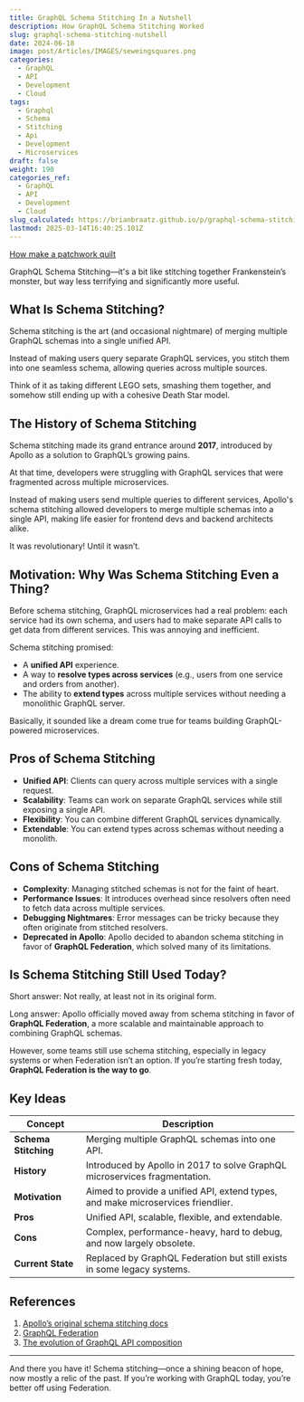 ```yaml
---
title: GraphQL Schema Stitching In a Nutshell
description: How GraphQL Schema Stitching Worked
slug: graphql-schema-stitching-nutshell
date: 2024-06-18
image: post/Articles/IMAGES/seweingsquares.png
categories:
  - GraphQL
  - API
  - Development
  - Cloud
tags:
  - Graphql
  - Schema
  - Stitching
  - Api
  - Development
  - Microservices
draft: false
weight: 190
categories_ref:
  - GraphQL
  - API
  - Development
  - Cloud
slug_calculated: https://brianbraatz.github.io/p/graphql-schema-stitching-nutshell
lastmod: 2025-03-14T16:40:25.101Z
---
```

[How make a patchwork quilt](https://www.diaryofaquilter.com/how-to-make-a-quilt/)

GraphQL Schema Stitching—it's a bit like stitching together Frankenstein’s monster, but way less terrifying and significantly more useful.

## What Is Schema Stitching?

Schema stitching is the art (and occasional nightmare) of merging multiple GraphQL schemas into a single unified API.

Instead of making users query separate GraphQL services, you stitch them into one seamless schema, allowing queries across multiple sources.

Think of it as taking different LEGO sets, smashing them together, and somehow still ending up with a cohesive Death Star model.

## The History of Schema Stitching

Schema stitching made its grand entrance around **2017**, introduced by Apollo as a solution to GraphQL’s growing pains.

At that time, developers were struggling with GraphQL services that were fragmented across multiple microservices.

Instead of making users send multiple queries to different services, Apollo's schema stitching allowed developers to merge multiple schemas into a single API, making life easier for frontend devs and backend architects alike.

It was revolutionary! Until it wasn’t.

## Motivation: Why Was Schema Stitching Even a Thing?

Before schema stitching, GraphQL microservices had a real problem: each service had its own schema, and users had to make separate API calls to get data from different services. This was annoying and inefficient.

Schema stitching promised:

* A **unified API** experience.
* A way to **resolve types across services** (e.g., users from one service and orders from another).
* The ability to **extend types** across multiple services without needing a monolithic GraphQL server.

Basically, it sounded like a dream come true for teams building GraphQL-powered microservices.

## Pros of Schema Stitching

* **Unified API**: Clients can query across multiple services with a single request.
* **Scalability**: Teams can work on separate GraphQL services while still exposing a single API.
* **Flexibility**: You can combine different GraphQL services dynamically.
* **Extendable**: You can extend types across schemas without needing a monolith.

## Cons of Schema Stitching

* **Complexity**: Managing stitched schemas is not for the faint of heart.
* **Performance Issues**: It introduces overhead since resolvers often need to fetch data across multiple services.
* **Debugging Nightmares**: Error messages can be tricky because they often originate from stitched resolvers.
* **Deprecated in Apollo**: Apollo decided to abandon schema stitching in favor of **GraphQL Federation**, which solved many of its limitations.

## Is Schema Stitching Still Used Today?

Short answer: Not really, at least not in its original form.

Long answer: Apollo officially moved away from schema stitching in favor of **GraphQL Federation**, a more scalable and maintainable approach to combining GraphQL schemas.

However, some teams still use schema stitching, especially in legacy systems or when Federation isn’t an option. If you’re starting fresh today, **GraphQL Federation is the way to go**.

## Key Ideas

| Concept              | Description                                                                      |
| -------------------- | -------------------------------------------------------------------------------- |
| **Schema Stitching** | Merging multiple GraphQL schemas into one API.                                   |
| **History**          | Introduced by Apollo in 2017 to solve GraphQL microservices fragmentation.       |
| **Motivation**       | Aimed to provide a unified API, extend types, and make microservices friendlier. |
| **Pros**             | Unified API, scalable, flexible, and extendable.                                 |
| **Cons**             | Complex, performance-heavy, hard to debug, and now largely obsolete.             |
| **Current State**    | Replaced by GraphQL Federation but still exists in some legacy systems.          |

## References

1. [Apollo’s original schema stitching docs](https://www.apollographql.com/docs/graphql-tools/schema-stitching/)
2. [GraphQL Federation](https://www.apollographql.com/docs/federation/)
3. [The evolution of GraphQL API composition](https://graphql.org/blog/graphql-composition/)

***

And there you have it! Schema stitching—once a shining beacon of hope, now mostly a relic of the past. If you’re working with GraphQL today, you’re better off using Federation.
